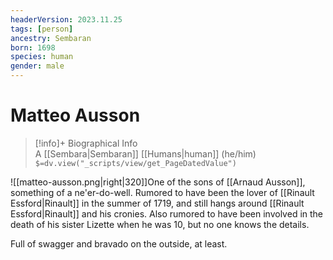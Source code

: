 ```yaml
---
headerVersion: 2023.11.25
tags: [person]
ancestry: Sembaran
born: 1698
species: human
gender: male
---
```

# Matteo Ausson
>[!info]+ Biographical Info  
> A [[Sembara|Sembaran]] [[Humans|human]] (he/him)  
> `$=dv.view("_scripts/view/get_PageDatedValue")`

![[matteo-ausson.png|right|320]]One of the sons of [[Arnaud Ausson]], something of a ne'er-do-well. Rumored to have been the lover of [[Rinault Essford|Rinault]] in the summer of 1719, and still hangs around [[Rinault Essford|Rinault]] and his cronies. Also rumored to have been involved in the death of his sister Lizette when he was 10, but no one knows the details.

Full of swagger and bravado on the outside, at least.